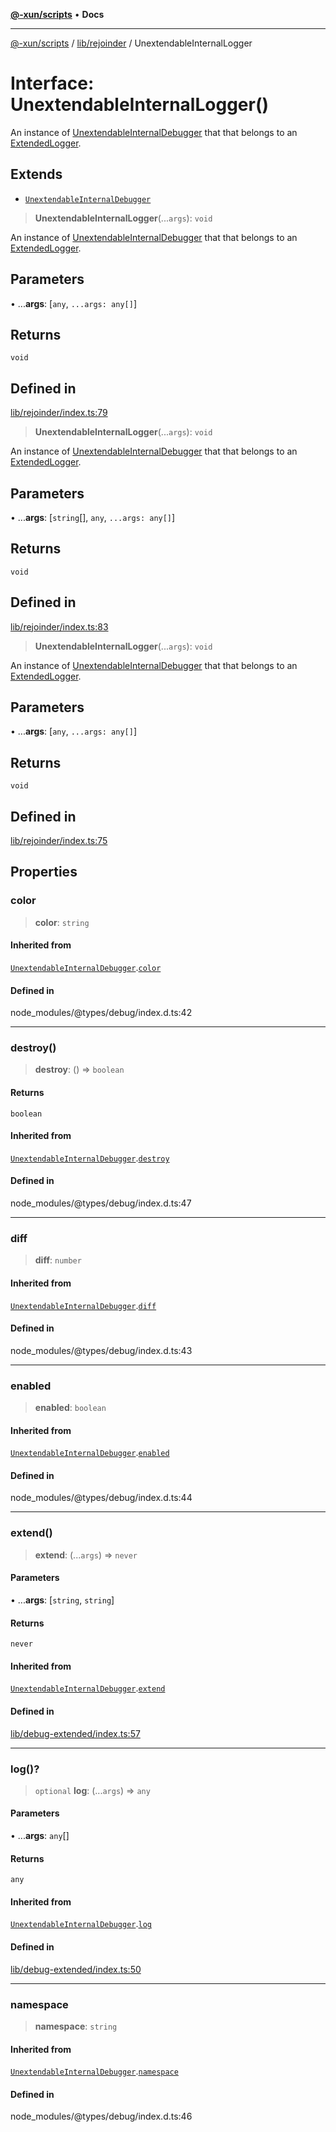 [**@-xun/scripts**](../../../README.md) • **Docs**

***

[@-xun/scripts](../../../README.md) / [lib/rejoinder](../README.md) / UnextendableInternalLogger

# Interface: UnextendableInternalLogger()

An instance of [UnextendableInternalDebugger](../../debug-extended/interfaces/UnextendableInternalDebugger.md) that that belongs to an
[ExtendedLogger](ExtendedLogger.md).

## Extends

- [`UnextendableInternalDebugger`](../../debug-extended/interfaces/UnextendableInternalDebugger.md)

> **UnextendableInternalLogger**(...`args`): `void`

An instance of [UnextendableInternalDebugger](../../debug-extended/interfaces/UnextendableInternalDebugger.md) that that belongs to an
[ExtendedLogger](ExtendedLogger.md).

## Parameters

• ...**args**: [`any`, `...args: any[]`]

## Returns

`void`

## Defined in

[lib/rejoinder/index.ts:79](https://github.com/Xunnamius/xscripts/blob/ea7b98342d9aa37d18f7398603d7c15f580a5312/lib/rejoinder/index.ts#L79)

> **UnextendableInternalLogger**(...`args`): `void`

An instance of [UnextendableInternalDebugger](../../debug-extended/interfaces/UnextendableInternalDebugger.md) that that belongs to an
[ExtendedLogger](ExtendedLogger.md).

## Parameters

• ...**args**: [`string`[], `any`, `...args: any[]`]

## Returns

`void`

## Defined in

[lib/rejoinder/index.ts:83](https://github.com/Xunnamius/xscripts/blob/ea7b98342d9aa37d18f7398603d7c15f580a5312/lib/rejoinder/index.ts#L83)

> **UnextendableInternalLogger**(...`args`): `void`

An instance of [UnextendableInternalDebugger](../../debug-extended/interfaces/UnextendableInternalDebugger.md) that that belongs to an
[ExtendedLogger](ExtendedLogger.md).

## Parameters

• ...**args**: [`any`, `...args: any[]`]

## Returns

`void`

## Defined in

[lib/rejoinder/index.ts:75](https://github.com/Xunnamius/xscripts/blob/ea7b98342d9aa37d18f7398603d7c15f580a5312/lib/rejoinder/index.ts#L75)

## Properties

### color

> **color**: `string`

#### Inherited from

[`UnextendableInternalDebugger`](../../debug-extended/interfaces/UnextendableInternalDebugger.md).[`color`](../../debug-extended/interfaces/UnextendableInternalDebugger.md#color)

#### Defined in

node\_modules/@types/debug/index.d.ts:42

***

### destroy()

> **destroy**: () => `boolean`

#### Returns

`boolean`

#### Inherited from

[`UnextendableInternalDebugger`](../../debug-extended/interfaces/UnextendableInternalDebugger.md).[`destroy`](../../debug-extended/interfaces/UnextendableInternalDebugger.md#destroy)

#### Defined in

node\_modules/@types/debug/index.d.ts:47

***

### diff

> **diff**: `number`

#### Inherited from

[`UnextendableInternalDebugger`](../../debug-extended/interfaces/UnextendableInternalDebugger.md).[`diff`](../../debug-extended/interfaces/UnextendableInternalDebugger.md#diff)

#### Defined in

node\_modules/@types/debug/index.d.ts:43

***

### enabled

> **enabled**: `boolean`

#### Inherited from

[`UnextendableInternalDebugger`](../../debug-extended/interfaces/UnextendableInternalDebugger.md).[`enabled`](../../debug-extended/interfaces/UnextendableInternalDebugger.md#enabled)

#### Defined in

node\_modules/@types/debug/index.d.ts:44

***

### extend()

> **extend**: (...`args`) => `never`

#### Parameters

• ...**args**: [`string`, `string`]

#### Returns

`never`

#### Inherited from

[`UnextendableInternalDebugger`](../../debug-extended/interfaces/UnextendableInternalDebugger.md).[`extend`](../../debug-extended/interfaces/UnextendableInternalDebugger.md#extend)

#### Defined in

[lib/debug-extended/index.ts:57](https://github.com/Xunnamius/xscripts/blob/ea7b98342d9aa37d18f7398603d7c15f580a5312/lib/debug-extended/index.ts#L57)

***

### log()?

> `optional` **log**: (...`args`) => `any`

#### Parameters

• ...**args**: `any`[]

#### Returns

`any`

#### Inherited from

[`UnextendableInternalDebugger`](../../debug-extended/interfaces/UnextendableInternalDebugger.md).[`log`](../../debug-extended/interfaces/UnextendableInternalDebugger.md#log)

#### Defined in

[lib/debug-extended/index.ts:50](https://github.com/Xunnamius/xscripts/blob/ea7b98342d9aa37d18f7398603d7c15f580a5312/lib/debug-extended/index.ts#L50)

***

### namespace

> **namespace**: `string`

#### Inherited from

[`UnextendableInternalDebugger`](../../debug-extended/interfaces/UnextendableInternalDebugger.md).[`namespace`](../../debug-extended/interfaces/UnextendableInternalDebugger.md#namespace)

#### Defined in

node\_modules/@types/debug/index.d.ts:46
